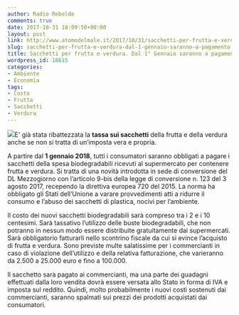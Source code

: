 ```yaml
---
author: Radio Rebelde
comments: true
date: 2017-10-31 18:09:50+00:00
layout: post
link: http://www.atomodelmale.it/2017/10/31/sacchetti-per-frutta-e-verdura-dal-1-gennaio-saranno-a-pagamento/
slug: sacchetti-per-frutta-e-verdura-dal-1-gennaio-saranno-a-pagamento
title: Sacchetti per frutta e verdura. Dal 1° Gennaio saranno a pagamento
wordpress_id: 18615
categories:
- Ambiente
- Economia
tags:
- Costo
- Frutta
- Sacchetti
- Verdura
---
```


![](http://www.atomodelmale.it/wp-content/uploads/2017/10/download.jpg)E' già stata ribattezzata la **tassa sui sacchetti** della frutta e della verdura anche se non si tratta di un’imposta
vera e propria.

A partire dal **1 gennaio 2018**, tutti i consumatori saranno obbligati a pagare i sacchetti della spesa biodegradabili ricevuti al supermercato per contenere frutta e verdura.
Si tratta di una novità introdotta in sede di conversione del DL Mezzogiorno con l’articolo 9-bis della legge di conversione n. 123 del 3 agosto 2017, recependo la direttiva europea 720 del 2015. La norma ha obbligato gli Stati dell’Unione a varare provvedimenti atti a ridurre il consumo e l’abuso dei sacchetti di plastica, nocivi per l’ambiente.



Il costo dei nuovi sacchetti biodegradabili sarà compreso tra i 2 e i 10 centesimi.
Sarà tassativo l’utilizzo delle buste biodegradabili, che non potranno in nessun modo essere distribuite gratuitamente dai supermercati. Sarà obbligatorio fatturarli nello scontrino fiscale da cui si evince l’acquisto di frutta e verdura.
Sono previste multe salatissime per i commercianti in caso di violazione dell’utilizzo e della relativa fatturazione, che varieranno da 2.500 a 25.000 euro e fino a 100.000.

Il sacchetto sarà pagato ai commercianti, ma una parte dei guadagni effettuati dalla loro vendita dovrà essere versata allo Stato in forma di IVA e imposta sul reddito. Quindi, molto probabilmente i nuovi costi sostenuti dai commercianti, saranno spalmati sui prezzi dei prodotti acquistati dai consumatori.

